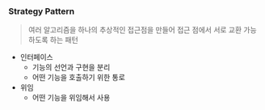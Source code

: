 ### Strategy Pattern

> 여러 알고리즘을 하나의 추상적인 접근점을 만들어 접근 점에서 서로 교환 가능하도록 하는 패턴

- 인터페이스
  - 기능의 선언과 구현을 분리
  - 어떤 기능을 호출하기 위한 통로
- 위임
  - 어떤 기능을 위임해서 사용